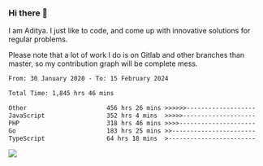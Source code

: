 ### Hi there 👋

I am Aditya. I just like to code, and come up with innovative solutions for regular problems.

Please note that a lot of work I do is on Gitlab and other branches than master, so my contribution graph will be complete mess.

<!--START_SECTION:waka-->

```txt
From: 30 January 2020 - To: 15 February 2024

Total Time: 1,845 hrs 46 mins

Other                      456 hrs 26 mins >>>>>>-------------------   24.73 %
JavaScript                 352 hrs 4 mins  >>>>>--------------------   19.07 %
PHP                        318 hrs 46 mins >>>>---------------------   17.27 %
Go                         183 hrs 25 mins >>-----------------------   09.94 %
TypeScript                 64 hrs 18 mins  >------------------------   03.48 %
```

<!--END_SECTION:waka-->

![](https://komarev.com/ghpvc/?username=BrainBuzzer)
